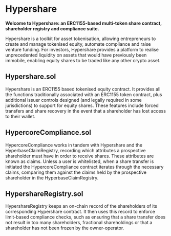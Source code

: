 # Hypershare

**Welcome to Hypershare: an ERC1155-based multi-token share contract, shareholder registry and compliance suite.**

Hypershare is a toolkit for asset tokenisation, allowing entrepreneurs to create and manage tokenised equity, automate compliance and raise venture funding. For investors, Hypershare provides a platform to realise unprecedented liquidity on assets that would have previously been immobile, enabling equity shares to be traded like any other crypto asset.

## Hypershare.sol

Hypershare is an ERC1155 based tokenised equity contract. It provides all the functions traditionally associated with an ERC1155 token contract, plus additional issuer controls designed (and legally required in some jurisdictions) to support for equity shares. These features include forced transfers and share recovery in the event that a shareholder has lost access to their wallet.

## HypercoreCompliance.sol

HypercoreCompliance works in tandem with Hypershare and the HyperbaseClaimRegistry, recording which attributes a prospective shareholder must have in order to receive shares. These attributes are known as claims. Unless a user is whitelisted, when a share transfer is initiated the HypercoreCompliance contract iterates through the necessary claims, comparing them against the claims held by the prospective shareholder in the HyperbaseClaimRegistry. 

## HypershareRegistry.sol

HypershareRegistry keeps an on-chain record of the shareholders of its corresponding Hypershare contract. It then uses this record to enforce limit-based compliance checks, such as ensuring that a share transfer does not result in too many shareholders, fractional shareholdings or  that a shareholder has not been frozen by the owner-operator.